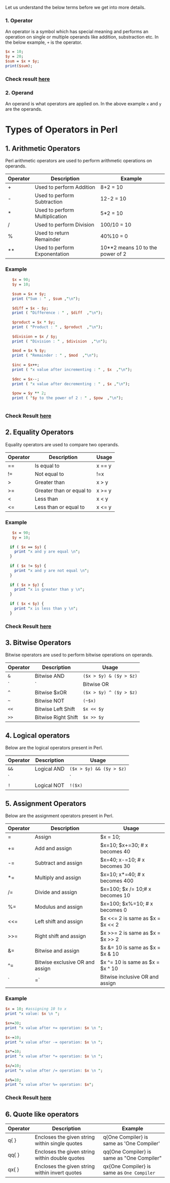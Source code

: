 Let us understand the below terms before we get into more details.

### 1. Operator

An operator is a symbol which has special meaning and performs an operation on single or multiple operands like addition, substraction etc. In the below example, `+` is the operator. 

```perl
$x = 10;
$y = 20;
$sum = $x + $y;
print($sum);
```
### Check result [here](https://onecompiler.com/perl/3vnhpvaqe)

### 2. Operand

An operand is what operators are applied on. In the above example `x` and `y` are the operands.

# Types of Operators in Perl

## 1. Arithmetic Operators

Perl arithmetic operators are used to perform arithmetic operations on operands.

|Operator|	Description	| Example|
|----|----|----|
| +	| Used to perform Addition |	8+2 = 10|
| - | Used to perform Subtraction |	12-2 = 10|
| * | Used to perform Multiplication |	5*2 = 10|
| / | Used to perform Division	| 100/10 = 10|
| % | Used to return Remainder	| 40%10 = 0|
| ** | Used to perform Exponentation |	10**2 means 10 to the power of 2|

### Example

```perl
   $x = 90;
   $y = 10;
 
   $sum = $x + $y;
   print ("Sum : " , $sum ,"\n");
   
   $diff = $x - $y;
   print ( "Difference : " , $diff  ,"\n");
   
   $product = $x * $y;
   print ( "Product : " , $product  ,"\n");
   
   $division = $x / $y;
   print ( "Division : " , $division  ,"\n");
   
   $mod = $x % $y;
   print ( "Remainder : " , $mod  ,"\n");
   
   $inc = $x++;
   print ( "x value after incrementing : " , $x  ,"\n");
   
   $dec = $x--;
   print ( "x value after decrementing : " , $x ,"\n");
 
   $pow = $y ** 2;
   print ( "$y to the power of 2 : " , $pow  ,"\n");
   
```
### Check Result [here](https://onecompiler.com/perl/3vnqjre9n)

## 2. Equality Operators

Equality operators are used to compare two operands. 

| Operator | Description| Usage|
|----|----|----|
| == | Is equal to | x == y|
| != | Not equal to |	!=x |
| > | Greater than | x > y |
| >= | Greater than or equal to |	x >= y|
| < | Less than| x < y |
| <= | Less than or equal to| x <= y|

### Example

```perl
   $x = 90;
   $y = 10;
   
  if ( $x == $y) {
    print "x and y are equal \n";
  }
  
  if ( $x != $y) {
    print "x and y are not equal \n";
  }
  
  if ( $x > $y) {
    print "x is greater than y \n";
  }
  
  if ( $x < $y) {
    print "x is less than y \n";
  }

```
### Check Result [here](https://onecompiler.com/perl/3vnqk9rur)

## 3. Bitwise Operators

Bitwise operators are used to perform bitwise operations on operands.

|Operator| Description| Usage|
|----|----|----|
| `&` |	Bitwise AND | `($x > $y) & ($y > $z)`|
| `|` |	Bitwise OR | `($x > $y) | ($y > $z)`|
| `^` |	Bitwise $xOR | `($x > $y) ^ ($y > $z)`|
| `~` |	Bitwise NOT	| `(~$x)`|
| `<<` | Bitwise Left Shift| `$x << $y`|
| `>>` | Bitwise Right Shift| `$x >> $y`|

## 4. Logical operators

Below are the logical operators present in Perl.

| Operator| Description| Usage|
|----|----|----|
| `&&` | Logical AND | `($x > $y) && ($y > $z)`|
| `||` | Logical OR | `($x > $y) || ($y > $z)`|
| `!` |	Logical NOT	| `!($x)`|

## 5. Assignment Operators

Below are the assignment operators present in Perl.

|Operator|	Description| Usage|
|----|----|----|
| = | Assign| $x = 10;|
| += |	Add and assign|	$x=10; $x+=30; # x becomes 40|
| -= |	Subtract and assign| $x=40; x-=10; # x becomes 30|
| *= |	Multiply and assign| $x=10; x*=40; # x becomes 400|
| /= |	Divide and assign|	$x=100; $x /= 10;# x becomes 10|
| %= |	Modulus and assign|	$x=100; $x%=10; # x becomes 0|
| <<= | Left shift and assign|	$x <<= 2 is same as $x = $x << 2|
| >>= | Right shift and assign|	$x >>= 2 is same as $x = $x >> 2|
| &= | Bitwise and assign| $x &= 10 is same as $x = $x & 10|
| ^= | Bitwise exclusive OR and assign| $x ^= 10 is same as $x = $x ^ 10|
| `|=` |Bitwise inclusive OR and assign	| `$x |= 10 is same as $x = $x | 10`|

### Example

```perl
$x = 10; #assigning 10 to x 
print "x value: $x \n ";
        
$x+=30;
print "x value after += operation: $x \n ";
        
$x-=10;
print "x value after -= operation: $x \n ";
        
$x*=10;
print "x value after *= operation: $x \n ";
        
$x/=10;
print "x value after /= operation: $x \n ";
        
$x%=10;
print "x value after %= operation: $x";   
```

### Check Result [here](https://onecompiler.com/perl/3vnqmhza4)

## 6. Quote like operators

|Operator|	Description| Example |
|----|----|----|
|q{ } | Encloses the given string within single quotes | q{One Compiler} is same as 'One Compiler'|
|qq{ }| Encloses the given string within double quotes | qq{One Compiler} is same as "One Compiler"|
|qx{ }| Encloses the given string within invert quotes | qx{One Compiler} is same as `One Compiler`|
